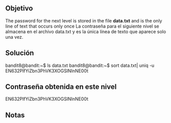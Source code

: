 ## Objetivo
The password for the next level is stored in the file **data.txt** and is the only line of text that occurs only once
La contraseña para el siguiente nivel se almacena en el archivo data.txt y es la única línea de texto que aparece solo una vez.
## Solución 
bandit8@bandit:~$ ls
data.txt
bandit8@bandit:~$ sort data.txt| uniq -u
EN632PlfYiZbn3PhVK3XOGSlNInNE00t

## Contraseña obtenida en este nivel 
EN632PlfYiZbn3PhVK3XOGSlNInNE00t
## Notas 
